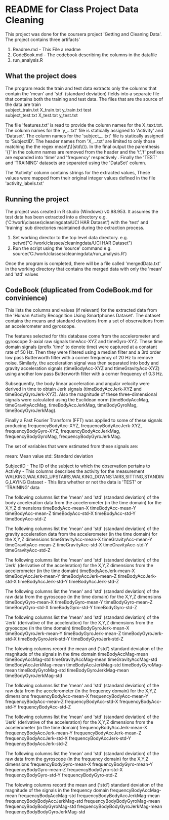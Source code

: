 README for Class Project Data Cleaning
===================
This project was done for the coursera project 'Getting and Cleaning Data'.  The project contains three artifacts'
1) Readme.md - This File a readme
2) CodeBook.md - The codebook describing the columns in the datafile
3) run_analysis.R

What the project does
--------------------
The program reads the train and test data extracts only the columns that contain the 'mean' and 'std' (standard deviation) fields into a separate file that contains both the training and test data. The files that are the source of the data are
   train\
       subject_train.txt
       X_train.txt
       y_train.txt
   test\
       subject_test.txt
       X_test.txt
       y_test.txt
       
The file 'features.txt' is read to provide the column names for the X_text.txt.  The column names for the 'y_...txt' file is statically assigned to 'Activity' and 'Dataset'. The column names for the 'subject_...txt' file is statically assigned to 'SubjectID'.  The header names from 'X_...txt' are limited to only those matching the the regex mean\\(\\)|std\\(\\).  In the final output the parenthesis '{}' in the column names are removed from the header and the 't','f' prefixes are expanded into 'time' and 'frequency' respectively .  Finally the 'TEST' and 'TRAINING' datasets are separated using the 'DataSet' column.

The 'Activity' column contains strings for the extracted values, These values were mapped from their original integer values defined in the file 'activity_labels.txt'


Running the project
-------------------
The project was created in R studio (Windows) v0.98.953.  It assumes the test data has been extracted into a directory e.g. ('C:\work\classes\cleaningdata\UCI HAR Dataset') with the 'test' and 'training' sub directories maintained during the extraction process.  

   1) Set working director to the top level data directory.
      e.g. setwd("C:/work/classes/cleaningdata/UCI HAR Dataset")
   2) Run the script using the 'source' command
      e.g.  source('C:/work/classes/cleaningdata/run_analysis.R')
      
Once the program is completed, there will be a file called 'mergedData.txt' in the working directory that contains the merged data with only the 'mean' and 'std' values

CodeBook
(duplicated from CodeBook.md for convinience) 
--------
This lists the columns and values (if relevant) for the extracted data from the 'Human Activity Recognition Using Smartphones Dataset'.  The dataset contains the means and standard devations from a set of observations from an accelerometer and gyroscope.

The features selected for this database come from the accelerometer and gyroscope 3-axial raw signals timeAcc-XYZ and timeGyro-XYZ. These time domain signals (prefix 'time' to denote time) were captured at a constant rate of 50 Hz. Then they were filtered using a median filter and a 3rd order low pass Butterworth filter with a corner frequency of 20 Hz to remove noise. Similarly, the acceleration signal was then separated into body and gravity acceleration signals (timeBodyAcc-XYZ and ttimeGravityAcc-XYZ) using another low pass Butterworth filter with a corner frequency of 0.3 Hz. 

Subsequently, the body linear acceleration and angular velocity were derived in time to obtain Jerk signals (timeBodyAccJerk-XYZ and timeBodyGyroJerk-XYZ). Also the magnitude of these three-dimensional signals were calculated using the Euclidean norm (timeBodyAccMag, timeGravityAccMag, timeBodyAccJerkMag, timeBodyGyroMag, timeBodyGyroJerkMag). 

Finally a Fast Fourier Transform (FFT) was applied to some of these signals producing frequencyBodyAcc-XYZ, frequencyBodyAccJerk-XYZ, frequencyBodyGyro-XYZ, frequencyBodyAccJerkMag, frequencyBodyGyroMag, frequencyBodyGyroJerkMag. 


The set of variables that were estimated from these signals are: 

mean: Mean value
std: Standard deviation


SubjectID - The ID of the subject to which the observation pertains to
Activity - This columns describes the activity for the measurement WALKING,WALKING_UPSTAIRS,WALKING_DOWNSTAIRS,SITTING,STANDING,LAYING
Dataset - This lists whether or not the data is 'TEST' or 'TRAINING' data

The following columns list the 'mean' and 'std' (standard deviation) of the body acceleration data from the accelerometer (in the time domain) for the X,Y,Z dimensions
timeBodyAcc-mean-X
timeBodyAcc-mean-Y
timeBodyAcc-mean-Z
timeBodyAcc-std-X
timeBodyAcc-std-Y
timeBodyAcc-std-Z

The following columns list the 'mean' and 'std' (standard deviation) of the gravity acceleration data from the accelerometer (in the time domain) for the X,Y,Z dimensions
timeGravityAcc-mean-X
timeGravityAcc-mean-Y
timeGravityAcc-mean-Z
timeGravityAcc-std-X
timeGravityAcc-std-Y
timeGravityAcc-std-Z

The following columns list the 'mean' and 'std' (standard deviation) of the 'Jerk' (derivative of the acceleration) for the X,Y,Z dimensions from the accelerometer (in the time domain)
timeBodyAccJerk-mean-X
timeBodyAccJerk-mean-Y
timeBodyAccJerk-mean-Z
timeBodyAccJerk-std-X
timeBodyAccJerk-std-Y
timeBodyAccJerk-std-Z

The following columns list the 'mean' and 'std' (standard deviation) of the raw data from the gyroscope (in the time domain) for the X,Y,Z dimensions
timeBodyGyro-mean-X
timeBodyGyro-mean-Y
timeBodyGyro-mean-Z
timeBodyGyro-std-X
timeBodyGyro-std-Y
timeBodyGyro-std-Z

The following columns list the 'mean' and 'std' (standard deviation) of the 'Jerk' (derivative of the acceleration) for the X,Y,Z dimensions from the gryoscope (in the time domain)
timeBodyGyroJerk-mean-X
timeBodyGyroJerk-mean-Y
timeBodyGyroJerk-mean-Z
timeBodyGyroJerk-std-X
timeBodyGyroJerk-std-Y
timeBodyGyroJerk-std-Z

The folowing columns record the mean and ('std') standard deviation of the magnitude of the signals in the time domain
timeBodyAccMag-mean
timeBodyAccMag-std
timeGravityAccMag-mean
timeGravityAccMag-std
timeBodyAccJerkMag-mean
timeBodyAccJerkMag-std
timeBodyGyroMag-mean
timeBodyGyroMag-std
timeBodyGyroJerkMag-mean
timeBodyGyroJerkMag-std

The following columns list the 'mean' and 'std' (standard deviation) of the raw data from the accelerometer (in the frequency domain) for the X,Y,Z dimensions
frequencyBodyAcc-mean-X
frequencyBodyAcc-mean-Y
frequencyBodyAcc-mean-Z
frequencyBodyAcc-std-X
frequencyBodyAcc-std-Y
frequencyBodyAcc-std-Z


The following columns list the 'mean' and 'std' (standard deviation) of the 'Jerk' (derivative of the acceleration) for the X,Y,Z dimensions from the accelerometer (in the time domain)
frequencyBodyAccJerk-mean-X
frequencyBodyAccJerk-mean-Y
frequencyBodyAccJerk-mean-Z
frequencyBodyAccJerk-std-X
frequencyBodyAccJerk-std-Y
frequencyBodyAccJerk-std-Z


The following columns list the 'mean' and 'std' (standard deviation) of the raw data from the gyroscope (in the frequency domain) for the X,Y,Z dimensions
frequencyBodyGyro-mean-X
frequencyBodyGyro-mean-Y
frequencyBodyGyro-mean-Z
frequencyBodyGyro-std-X
frequencyBodyGyro-std-Y
frequencyBodyGyro-std-Z

The folowing columns record the mean and ('std') standard deviation of the magnitude of the signals in the frequency domain
frequencyBodyAccMag-mean
frequencyBodyAccMag-std
frequencyBodyBodyAccJerkMag-mean
frequencyBodyBodyAccJerkMag-std
frequencyBodyBodyGyroMag-mean
frequencyBodyBodyGyroMag-std
frequencyBodyBodyGyroJerkMag-mean
frequencyBodyBodyGyroJerkMag-std
